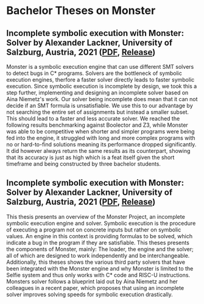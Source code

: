 # Bachelor Theses on Monster


## Incomplete symbolic execution with Monster: Solver by Alexander Lackner, University of Salzburg, Austria, 2021 ([PDF](https://github.com/cksystemsgroup/monster/releases/download/v0.1.0/Incomplete_Symbolic_Execution_with_Monster_Solver.pdf), [Release](https://github.com/cksystemsgroup/monster/releases/tag/v0.1.0))

Monster is a symbolic execution engine that can use different SMT solvers to detect bugs in C* programs. Solvers are the bottleneck of symbolic execution engines, therfore a faster solver directly leads to faster symbolic execution. Since symbolic execution is incomplete by design, we took this a step further, implementing and designing an incomplete solver based on Aina Niemetz's work. Our solver being incomplete does mean that it can not decide if an SMT formula is unsatisfiable. We use this to our advantage by not searching the entire set of assignments but instead a smaller subset. This should lead to a faster and less accurate solver. We reached the following results benchmarking against Boolector and Z3, while Monster was able to be competitive when shorter and simpler programs were being fed into the engine, it struggled with long and more complex programs with no or hard-to-find solutions meaning its performance dropped significantly. It did however always return the same results as its counterpart, showing that its accuracy is just as high which is a feat itself given the short timeframe and being constructed by three bachelor students.


## Incomplete symbolic execution with Monster: Solver by Alexander Lackner, University of Salzburg, Austria, 2021 ([PDF](https://github.com/cksystemsgroup/monster/releases/download/v0.1.0/Incomplete_Symbolic_Execution_with_Monster_System.pdf), [Release](https://github.com/cksystemsgroup/monster/releases/tag/v0.1.0))

This thesis presents an overview of the Monster Project, an incomplete symbolic execution engine and solver. Symbolic execution is the procedure of executing a program not on concrete inputs but rather on symbolic values. An engine in this context is providing formulas to be solved, which indicate a bug in the program if they are satisfiable. This theses presents the components of Monster, mainly: The loader, the engine and the solver; all of which are designed to work independently and be interchangeable. Additionally, this theses shows the various third party solvers that have been integrated with the Monster engine and why Monster is limited to the Selfie system and thus only works with C* code and RISC-U instructions. Monsters solver follows a blueprint laid out by Aina Niemetz and her colleagues in a recent paper, which proposes that using an incomplete solver improves solving speeds for symbolic execution drastically.
